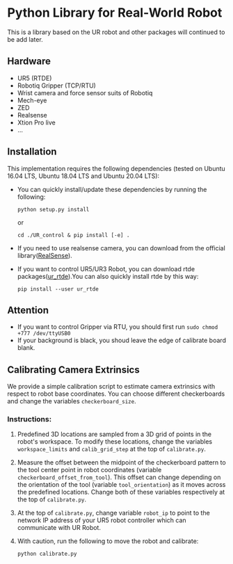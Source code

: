 # Python Library for Real-World Robot
This is a library based on the UR robot and other packages will continued to be add later.
## Hardware
- UR5 (RTDE)
- Robotiq Gripper (TCP/RTU)
- Wrist camera and force sensor suits of Robotiq
- Mech-eye
- ZED
- Realsense
- Xtion Pro live
- ...

## Installation
This implementation requires the following dependencies (tested on Ubuntu 16.04 LTS, Ubuntu 18.04 LTS and Ubuntu 20.04 LTS):
* You can quickly install/update these dependencies by running the following:

    ```shell
    python setup.py install
    ```
    or
    ```shell
    cd ./UR_control & pip install [-e] .
    ```

* If you need to use realsense camera, you can download from the official library([RealSense](https://github.com/IntelRealSense/librealsense)).
* If you want to control UR5/UR3 Robot, you can download rtde packages([ur_rtde](https://sdurobotics.gitlab.io/ur_rtde/installation/installation.html)).You can also quickly install rtde by this way:

    ```shell
    pip install --user ur_rtde
    ```

## Attention
 * If you want to control Gripper via RTU, you should first run
 `sudo chmod +777 /dev/ttyUSB0`
 * If your background is black, you shoud leave the edge of calibrate board blank.

## Calibrating Camera Extrinsics
We provide a simple calibration script to estimate camera extrinsics with respect to robot base coordinates. You can choose different checkerboards and change the variables `checkerboard_size`.

### Instructions:
1. Predefined 3D locations are sampled from a 3D grid of points in the robot's workspace. To modify these locations, change the variables `workspace_limits` and `calib_grid_step` at the top of `calibrate.py`.

2. Measure the offset between the midpoint of the checkerboard pattern to the tool center point in robot coordinates (variable `checkerboard_offset_from_tool`). This offset can change depending on the orientation of the tool (variable `tool_orientation`) as it moves across the predefined locations. Change both of these variables respectively at the top of `calibrate.py`. 

3. At the top of `calibrate.py`, change variable `robot_ip` to point to the network IP address of your UR5 robot controller which can communicate with UR Robot.

4. With caution, run the following to move the robot and calibrate:

    ```shell
    python calibrate.py
    ```

